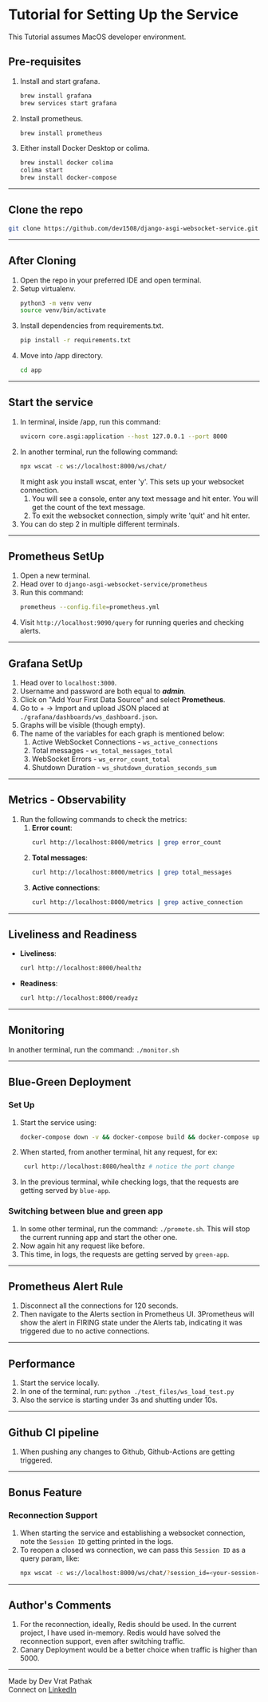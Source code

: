 # Tutorial for Setting Up the Service

This Tutorial assumes MacOS developer environment.

## Pre-requisites

1. Install and start grafana.
   ```bash
   brew install grafana
   brew services start grafana 
   ```
2. Install prometheus.
   ```bash
   brew install prometheus
   ```
3. Either install Docker Desktop or colima.
   ```bash
   brew install docker colima
   colima start
   brew install docker-compose
   ```


---

## Clone the repo

```bash
git clone https://github.com/dev1508/django-asgi-websocket-service.git
```

---

## After Cloning

1. Open the repo in your preferred IDE and open terminal.
2. Setup virtualenv.
   ```bash
   python3 -m venv venv
   source venv/bin/activate
   ```
3. Install dependencies from requirements.txt.
   ```bash
   pip install -r requirements.txt
   ```
4. Move into /app directory.
   ```bash
   cd app
   ```

---

## Start the service

1. In terminal, inside /app, run this command:
   ```bash
   uvicorn core.asgi:application --host 127.0.0.1 --port 8000
   ```
2. In another terminal, run the following command:
   ```bash
   npx wscat -c ws://localhost:8000/ws/chat/
   ```
   It might ask you install wscat, enter 'y'. This sets up your websocket connection.
   1. You will see a console, enter any text message and hit enter. You will get the count of the text message.
   2. To exit the websocket connection, simply write 'quit' and hit enter.
3. You can do step 2 in multiple different terminals.

---

## Prometheus SetUp
 
   1. Open a new terminal.
   2. Head over to `django-asgi-websocket-service/prometheus`
   3. Run this command:
       ```bash
       prometheus --config.file=prometheus.yml
       ```
   4. Visit `http://localhost:9090/query` for running queries and checking alerts.

---

## Grafana SetUp

   1. Head over to `localhost:3000`.
   2. Username and password are both equal to _**admin**_.
   3. Click on "Add Your First Data Source" and select **Prometheus**.
   4. Go to + → Import and upload JSON placed at `./grafana/dashboards/ws_dashboard.json`.
   5. Graphs will be visible (though empty).
   6. The name of the variables for each graph is mentioned below:
      1. Active WebSocket Connections - `ws_active_connections`
      2. Total messages - `ws_total_messages_total`
      3. WebSocket Errors - `ws_error_count_total`
      4. Shutdown Duration - `ws_shutdown_duration_seconds_sum`


---

## Metrics - Observability

1. Run the following commands to check the metrics:
   1. **Error count**:
      ```bash
      curl http://localhost:8000/metrics | grep error_count
      ```
   2. **Total messages**:
      ```bash
      curl http://localhost:8000/metrics | grep total_messages
      ```
   3. **Active connections**:
      ```bash
      curl http://localhost:8000/metrics | grep active_connection
      ```
      

---

## Liveliness and Readiness

- **Liveliness**:
   ```bash
   curl http://localhost:8000/healthz
   ```
- **Readiness**:
   ```bash
   curl http://localhost:8000/readyz
   ```
  
---

## Monitoring

In another terminal, run the command: `./monitor.sh`

---

## Blue-Green Deployment

### Set Up
1. Start the service using:
   ```bash
   docker-compose down -v && docker-compose build && docker-compose up
   ```
2. When started, from another terminal, hit any request, for ex:
   ```bash
    curl http://localhost:8080/healthz # notice the port change
   ```
3. In the previous terminal, while checking logs, that the requests are getting served by `blue-app`.
   

### Switching between blue and green app

1. In some other terminal, run the command: `./promote.sh`. This will stop the current running app and start the other one.
2. Now again hit any request like before.
3. This time, in logs, the requests are getting served by `green-app`.

---

## Prometheus Alert Rule

1. Disconnect all the connections for 120 seconds.
2. Then navigate to the Alerts section in Prometheus UI.
3Prometheus will show the alert in FIRING state under the Alerts tab, indicating it was triggered due to no active connections.

---

## Performance

1. Start the service locally.
2. In one of the terminal, run: `python ./test_files/ws_load_test.py`
3. Also the service is starting under 3s and shutting under 10s.

---

## Github CI pipeline

1. When pushing any changes to Github, Github-Actions are getting triggered.

---

## Bonus Feature

### Reconnection Support
1. When starting the service and establishing a websocket connection, note the `Session ID` getting printed in the logs.
2. To reopen a closed ws connection, we can pass this `Session ID` as a query param, like:
   ```bash
   npx wscat -c ws://localhost:8000/ws/chat/?session_id=<your-session-id>
   ```

---

## Author's Comments

1. For the reconnection, ideally, Redis should be used. In the current project, I have used in-memory. Redis would have solved the reconnection support, even after switching traffic. 
2. Canary Deployment would be a better choice when traffic is higher than 5000.

---

Made by Dev Vrat Pathak  
Connect on [LinkedIn](https://www.linkedin.com/in/dev-vrat-pathak-aa6570176/)